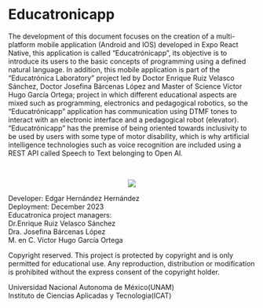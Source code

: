 # Educatronicapp
The development of this document focuses on the creation of a multi-platform mobile application (Android and IOS) developed in Expo React Native, this application is called “Educatrónicapp”, its objective is to introduce its users to the basic concepts of programming using a defined natural language. In addition, this mobile application is part of the “Educatrónica Laboratory” project led by Doctor Enrique Ruiz Velasco Sánchez, Doctor Josefina Bárcenas López and Master of Science Víctor Hugo García Ortega; project in which different educational aspects are mixed such as programming, electronics and pedagogical robotics, so the “Educatrónicapp” application has communication using DTMF tones to interact with an electronic interface and a pedagogical robot (elevator).
“Educatrónicapp” has the premise of being oriented towards inclusivity to be used by users with some type of motor disability, which is why artificial intelligence technologies such as voice recognition are included using a REST API called Speech to Text belonging to Open AI.


<br>
<p align="center">
<img src="https://github.com/EdgarHdz17/Educatronicapp/assets/47467891/e2fccb1e-1696-499c-bec3-c32e3958f51d">
</p>

Developer: Edgar Hernández Hernández<br>
Deployment: December 2023<br>
Educatronica project managers:<br>
Dr.Enrique Ruiz Velasco Sánchez<br>
Dra. Josefina Bárcenas López<br>
M. en C. Víctor Hugo García Ortega<br>

Copyright reserved. This project is protected by copyright and is only permitted for educational use. Any reproduction, distribution or modification is prohibited without the express consent of the copyright holder.

Universidad Nacional Autonoma de México(UNAM)<br>
Instituto de Ciencias Aplicadas y Tecnologia(ICAT)
